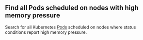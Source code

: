 ## Find all Pods scheduled on nodes with high memory pressure

Search for all Kubernetes [Pods][pod] scheduled on nodes where status conditions
report high memory pressure.

[pod]: https://kubernetes.io/docs/concepts/workloads/pods/pod/
